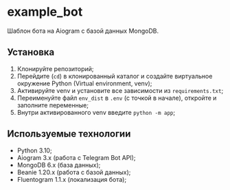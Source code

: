 # example_bot

Шаблон бота на Aiogram c базой данных MongoDB.

## Установка

1. Клонируйте репозиторий;
2. Перейдите (`cd`) в клонированный каталог и создайте виртуальное окружение Python (Virtual environment, venv);
3. Активируйте venv и установите все зависимости из `requirements.txt`;
4. Переименуйте файл `env_dist` в `.env` (с точкой в начале), откройте и заполните переменные;
5. Внутри активированного venv введите `python -m app`;

## Используемые технологии

- Python 3.10;
- Aiogram 3.x (работа с Telegram Bot API);
- MongoDB 6.x (база данных);
- Beanie 1.20.x (работа с базой данных);
- Fluentogram 1.1.x (локализация бота);

